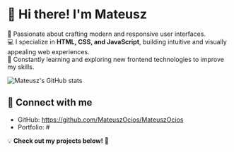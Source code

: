 # 👋 Hi there! I'm Mateusz  

🎨 Passionate about crafting modern and responsive user interfaces.  
💻 I specialize in **HTML, CSS, and JavaScript**, building intuitive and visually appealing web experiences.  
🚀 Constantly learning and exploring new frontend technologies to improve my skills.  



![Mateusz's GitHub stats](https://github-readme-stats.vercel.app/api?username=MateuszOcios&show_icons=true&theme=radical)

## 🔗 Connect with me  
- GitHub: https://github.com/MateuszOcios/MateuszOcios
- Portfolio: #

💡 **Check out my projects below!** 🚀

